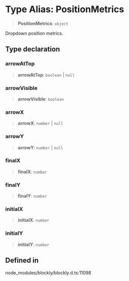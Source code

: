# Type Alias: PositionMetrics

> **PositionMetrics**: `object`

Dropdown position metrics.

## Type declaration

### arrowAtTop

> **arrowAtTop**: `boolean` \| `null`

### arrowVisible

> **arrowVisible**: `boolean`

### arrowX

> **arrowX**: `number` \| `null`

### arrowY

> **arrowY**: `number` \| `null`

### finalX

> **finalX**: `number`

### finalY

> **finalY**: `number`

### initialX

> **initialX**: `number`

### initialY

> **initialY**: `number`

## Defined in

node_modules/blockly/blockly.d.ts:11098
